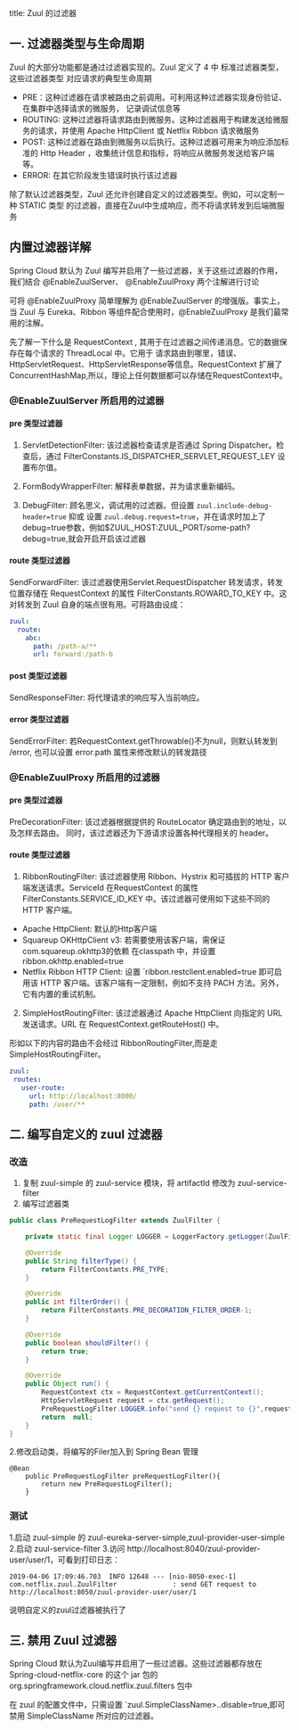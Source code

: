 title: Zuul 的过滤器
 
 ## 一. 过滤器类型与生命周期
 
Zuul 的大部分功能都是通过过滤器实现的。Zuul 定义了 4 中 标准过滤器类型，这些过滤器类型
对应请求的典型生命周期

 - PRE：这种过滤器在请求被路由之前调用。可利用这种过滤器实现身份验证、在集群中选择请求的微服务，
 记录调试信息等
 - ROUTING: 这种过滤器将请求路由到微服务。这种过滤器用于构建发送给微服务的请求，并使用 Apache
 HttpClient 或 Netflix Ribbon 请求微服务
 - POST: 这种过滤器在路由到微服务以后执行。这种过滤器可用来为响应添加标准的 Http Header
 ，收集统计信息和指标，将响应从微服务发送给客户端等。
 - ERROR: 在其它阶段发生错误时执行该过滤器
 
 除了默认过滤器类型，Zuul 还允许创建自定义的过滤器类型。例如，可以定制一种 STATIC 类型
 的过滤器，直接在Zuul中生成响应，而不将请求转发到后端微服务
 
 ## 内置过滤器详解
 
 Spring Cloud 默认为 Zuul 编写并启用了一些过滤器，关于这些过滤器的作用，我们结合 @EnableZuulServer、
 @EnableZuulProxy 两个注解进行讨论
 
 可将 @EnableZuulProxy 简单理解为 @EnableZuulServer 的增强版。事实上，当 Zuul 与
 Eureka、Ribbon 等组件配合使用时，@EnableZuulProxy 是我们最常用的注解。
 
 先了解一下什么是 RequestContext , 其用于在过滤器之间传递消息。它的数据保存在每个请求的 ThreadLocal 中。它用于
 请求路由到哪里，错误、HttpServletRequest、HttpServletResponse等信息。RequestContext 扩展了
 ConcurrentHashMap,所以，理论上任何数据都可以存储在RequestContext中。
 
 ###  @EnableZuulServer 所启用的过滤器
  #### pre 类型过滤器
  
  1. ServletDetectionFilter: 该过滤器检查请求是否通过 Spring Dispatcher。检查后，通过
  FilterConstants.IS_DISPATCHER_SERVLET_REQUEST_LEY 设置布尔值。
  
  2. FormBodyWrapperFilter: 解释表单数据，并为请求重新编码。
  3. DebugFilter: 顾名思义，调试用的过滤器。但设置 `zuul.include-debug-header=true` 抑或
  设置 `zuul.debug.request=true`，并在请求时加上了debug=true参数，例如$ZUUL_HOST:ZUUL_PORT/some-path?debug=true,就会开启开启该过滤器
  
#### route 类型过滤器
  
  SendForwardFilter: 该过滤器使用Servlet.RequestDispatcher 转发请求，转发位置存储在 RequestContext 的属性
  FilterConstants.ROWARD_TO_KEY 中。这对转发到 Zuul 自身的端点很有用。可将路由设成：
  
  ~~~yaml
  zuul:
    route:
      abc:
        path: /path-a/**
        url: forward:/path-b
  ~~~
#### post 类型过滤器
  
  SendResponseFilter: 将代理请求的响应写入当前响应。
  
#### error 类型过滤器
 
 SendErrorFilter: 若RequestContext.getThrowable()不为null，则默认转发到 /error,
 也可以设置 error.path 属性来修改默认的转发路径
 
### @EnableZuulProxy 所启用的过滤器

#### pre 类型过滤器

PreDecorationFilter: 该过滤器根据提供的 RouteLocator 确定路由到的地址，以及怎样去路由。
同时，该过滤器还为下游请求设置各种代理相关的 header。

#### route 类型过滤器

1. RibbonRoutingFilter: 该过滤器使用 Ribbon、Hystrix 和可插拔的 HTTP 客户端发送请求。ServiceId
在RequestContext 的属性 FilterConstants.SERVICE_ID_KEY 中。该过滤器可使用如下这些不同的 HTTP 
客户端。

 - Apache HttpClient: 默认的Http客户端
 - Squareup OKHttpClient v3: 若需要使用该客户端，需保证 com.squareup.okhttp3的依赖
 在classpath 中，并设置 ribbon.okhttp.enabled=true
 - Netflix Ribbon HTTP Client: 设置 `ribbon.restclient.enabled=true 即可启用该 HTTP
 客户端。该客户端有一定限制，例如不支持 PACH 方法。另外，它有内置的重试机制。
 
 2. SimpleHostRoutingFilter: 该过滤器通过 Apache HttpClient 向指定的 URL 发送请求。URL
 在 RequestContext.getRouteHost() 中。
 
 
 形如以下的内容的路由不会经过 RibbonRoutingFilter,而是走SimpleHostRoutingFilter。
 ~~~yaml
 zuul:
  routes:
    user-route:
      url: http://localhost:8000/
      path: /user/**
  ~~~

## 二. 编写自定义的 zuul 过滤器
### 改造
 1. 复制 zuul-simple 的 zuul-service 模块，将 artifactId 修改为 zuul-service-filter
 2. 编写过滤器类
 ~~~java
 public class PreRequestLogFilter extends ZuulFilter {
 
     private static final Logger LOGGER = LoggerFactory.getLogger(ZuulFilter.class);
 
     @Override
     public String filterType() {
         return FilterConstants.PRE_TYPE;
     }
 
     @Override
     public int filterOrder() {
         return FilterConstants.PRE_DECORATION_FILTER_ORDER-1;
     }
 
     @Override
     public boolean shouldFilter() {
         return true;
     }
 
     @Override
     public Object run() {
         RequestContext ctx = RequestContext.getCurrentContext();
         HttpServletRequest request = ctx.getRequest();
         PreRequestLogFilter.LOGGER.info("send {} request to {}",request.getMethod(),request.getRequestURL().toString());
         return  null;
     }
 }
 ~~~
 2.修改启动类，将编写的Filer加入到 Spring Bean 管理
 ~~~java_holder_method_tree
 @Bean
     public PreRequestLogFilter preRequestLogFilter(){
         return new PreRequestLogFilter();
     }
 ~~~
 ### 测试
 
 1.启动 zuul-simple 的 zuul-eureka-server-simple,zuul-provider-user-simple
 2.启动 zuul-service-filter
 3.访问 http://localhost:8040/zuul-provider-user/user/1，可看到打印日志：
 ~~~
 2019-04-06 17:09:46.703  INFO 12648 --- [nio-8050-exec-1] com.netflix.zuul.ZuulFilter              : send GET request to http://localhost:8050/zuul-provider-user/user/1
~~~
说明自定义的zuul过滤器被执行了

## 三. 禁用 Zuul 过滤器

Spring Cloud 默认为Zuul编写并启用了一些过滤器。这些过滤器都存放在 Spring-cloud-netflix-core 的这个 jar 包的
org.springframework.cloud.netflix.zuul.filters 包中

在 zuul 的配置文件中，只需设置 `zuul.SimpleClassName>.<filterType>.disable=true,即可禁用
SimpleClassName 所对应的过滤器。